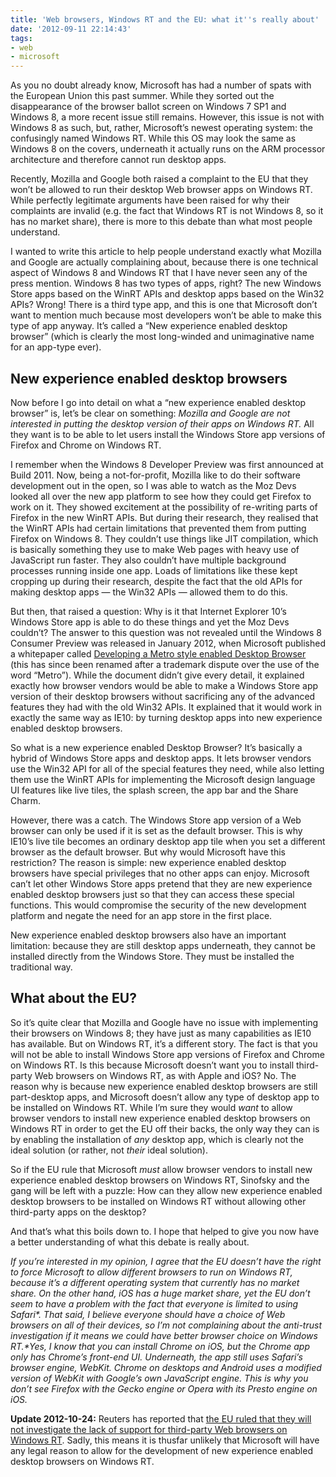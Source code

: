 ```yaml
---
title: 'Web browsers, Windows RT and the EU: what it''s really about'
date: '2012-09-11 22:14:43'
tags:
- web
- microsoft
---
```


As you no doubt already know, Microsoft has had a number of spats with the European Union this past summer. While they sorted out the disappearance of the browser ballot screen on Windows 7 SP1 and Windows 8, a more recent issue still remains. However, this issue is not with Windows 8 as such, but, rather, Microsoft’s newest operating system: the confusingly named Windows RT. While this OS may look the same as Windows 8 on the covers, underneath it actually runs on the ARM processor architecture and therefore cannot run desktop apps.

Recently, Mozilla and Google both raised a complaint to the EU that they won’t be allowed to run their desktop Web browser apps on Windows RT. While perfectly legitimate arguments have been raised for why their complaints are invalid (e.g. the fact that Windows RT is not Windows 8, so it has no market share), there is more to this debate than what most people understand.

I wanted to write this article to help people understand exactly what Mozilla and Google are actually complaining about, because there is one technical aspect of Windows 8 and Windows RT that I have never seen any of the press mention. Windows 8 has two types of apps, right? The new Windows Store apps based on the WinRT APIs and desktop apps based on the Win32 APIs? Wrong! There is a third type app, and this is one that Microsoft don’t want to mention much because most developers won’t be able to make this type of app anyway. It’s called a “New experience enabled desktop browser” (which is clearly the most long-winded and unimaginative name for an app-type ever).


## New experience enabled desktop browsers

Now before I go into detail on what a “new experience enabled desktop browser” is, let’s be clear on something: *Mozilla and Google are not interested in putting the desktop version of their apps on Windows RT.* All they want is to be able to let users install the Windows Store app versions of Firefox and Chrome on Windows RT.

I remember when the Windows 8 Developer Preview was first announced at Build 2011. Now, being a not-for-profit, Mozilla like to do their software development out in the open, so I was able to watch as the Moz Devs looked all over the new app platform to see how they could get Firefox to work on it. They showed excitement at the possibility of re-writing parts of Firefox in the new WinRT APIs. But during their research, they realised that the WinRT APIs had certain limitations that prevented them from putting Firefox on Windows 8. They couldn’t use things like JIT compilation, which is basically something they use to make Web pages with heavy use of JavaScript run faster. They also couldn’t have multiple background processes running inside one app. Loads of limitations like these kept cropping up during their research, despite the fact that the old APIs for making desktop apps — the Win32 APIs — allowed them to do this.

But then, that raised a question: Why is it that Internet Explorer 10’s Windows Store app is able to do these things and yet the Moz Devs couldn’t? The answer to this question was not revealed until the Windows 8 Consumer Preview was released in January 2012, when Microsoft published a whitepaper called [ Developing a Metro style enabled Desktop Browser ](http://go.microsoft.com/fwlink/?LinkID=243079) (this has since been renamed after a trademark dispute over the use of the word “Metro”). While the document didn’t give every detail, it explained exactly how browser vendors would be able to make a Windows Store app version of their desktop browsers without sacrificing any of the advanced features they had with the old Win32 APIs. It explained that it would work in exactly the same way as IE10: by turning desktop apps into new experience enabled desktop browsers.

So what is a new experience enabled Desktop Browser? It’s basically a hybrid of Windows Store apps and desktop apps. It lets browser vendors use the Win32 API for all of the special features they need, while also letting them use the WinRT APIs for implementing the Microsoft design language UI features like live tiles, the splash screen, the app bar and the Share Charm.

However, there was a catch. The Windows Store app version of a Web browser can only be used if it is set as the default browser. This is why IE10’s live tile becomes an ordinary desktop app tile when you set a different browser as the default browser. But why would Microsoft have this restriction? The reason is simple: new experience enabled desktop browsers have special privileges that no other apps can enjoy. Microsoft can’t let other Windows Store apps pretend that they are new experience enabled desktop browsers just so that they can access these special functions. This would compromise the security of the new development platform and negate the need for an app store in the first place.

New experience enabled desktop browsers also have an important limitation: because they are still desktop apps underneath, they cannot be installed directly from the Windows Store. They must be installed the traditional way.


## What about the EU?

So it’s quite clear that Mozilla and Google have no issue with implementing their browsers on Windows 8; they have just as many capabilities as IE10 has available. But on Windows RT, it’s a different story. The fact is that you will not be able to install Windows Store app versions of Firefox and Chrome on Windows RT. Is this because Microsoft doesn’t want you to install third-party Web browsers on Windows RT, as with Apple and iOS? No. The reason why is because new experience enabled desktop browsers are still part-desktop apps, and Microsoft doesn’t allow any type of desktop app to be installed on Windows RT. While I’m sure they would *want* to allow browser vendors to install new experience enabled desktop browsers on Windows RT in order to get the EU off their backs, the only way they can is by enabling the installation of *any* desktop app, which is clearly not the ideal solution (or rather, not *their* ideal solution).

So if the EU rule that Microsoft *must* allow browser vendors to install new experience enabled desktop browsers on Windows RT, Sinofsky and the gang will be left with a puzzle: How can they allow new experience enabled desktop browsers to be installed on Windows RT without allowing other third-party apps on the desktop?

And that’s what this boils down to. I hope that helped to give you now have a better understanding of what this debate is really about.

_If you’re interested in my opinion, I agree that the EU doesn’t have the right to force Microsoft to allow different browsers to run on Windows RT, because it’s a different operating system that currently has no market share. On the other hand, iOS has a huge market share, yet the EU don’t seem to have a problem with the fact that everyone is limited to using Safari*. That said, I believe everyone should have a choice of Web browsers on *all* of their devices, so I’m not complaining about the anti-trust investigation if it means we could have better browser choice on Windows RT.*Yes, I know that you can install Chrome on iOS, but the Chrome app only has Chrome’s front-end UI. Underneath, the app still uses Safari’s browser engine, WebKit. Chrome on desktops and Android uses a modified version of WebKit with Google’s own JavaScript engine. This is why you don’t see Firefox with the Gecko engine or Opera with its Presto engine on iOS._

**Update 2012-10-24:** Reuters has reported that [ the EU ruled that they will not investigate the lack of support for third-party Web browsers on Windows RT](http://www.reuters.com/article/2012/10/24/us-eu-microsoft-tablet-idUSBRE89N0KS20121024). Sadly, this means it is thusfar unlikely that Microsoft will have any legal reason to allow for the development of new experience enabled desktop browsers on Windows RT.
